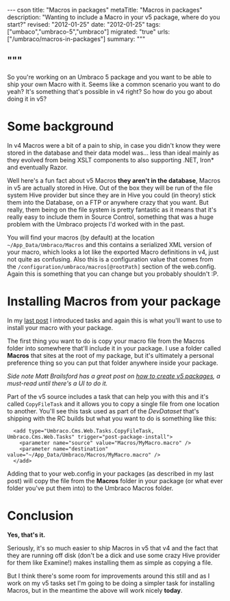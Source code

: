 --- cson
title: "Macros in packages"
metaTitle: "Macros in packages"
description: "Wanting to include a Macro in your v5 package, where do you start?"
revised: "2012-01-25"
date: "2012-01-25"
tags: ["umbaco","umbraco-5","umbraco"]
migrated: "true"
urls: ["/umbraco/macros-in-packages"]
summary: """

"""
---
So you're working on an Umbraco 5 package and you want to be able to ship your own Macro with it. Seems like a common scenario you want to do yeah? It's something that's possible in v4 right? So how do you go about doing it in v5?

# Some background

In v4 Macros were a bit of a pain to ship, in case you didn't know they were stored in the database and their data model was... less than ideal mainly as they evolved from being XSLT components to also supporting .NET, Iron* and eventually Razor.

Well here's a fun fact about v5 Macros **they aren't in the database**, Macros in v5 are actually stored in Hive. Out of the box they will be run of the file system Hive provider but since they are in Hive you could (in theory) stick them into the Database, on a FTP or anywhere crazy that you want. But really, them being on the file system is pretty fantastic as it means that it's really easy to include them in Source Control, something that was a huge problem with the Umbraco projects I'd worked with in the past.

You will find your macros (by default) at the location `~/App_Data/Umbraco/Macros` and this contains a serialized XML version of your macro, which looks a lot like the exported Macro definitions in v4, just not quite as confusing. Also this is a configuration value that comes from the `/configuration/umbraco/macros[@rootPath]` section of the web.config. Again this is something that you can change but you probably shouldn't :P.

# Installing Macros from your package

In my [last post][1] I introduced tasks and again this is what you'll want to use to install your macro with your package.

The first thing you want to do is copy your macro file from the Macros folder into somewhere that'll include it in your package. I use a folder called **Macros** that sites at the root of my package, but it's ultimately a personal preference thing so you can put that folder anywhere inside your package.

*Side note Matt Brailsford has a great post on [how to create v5 packages][2], a must-read until there's a UI to do it.*

Part of the v5 source includes a task that can help you with this and it's called `CopyFileTask` and it allows you to copy a single file from one location to another. You'll see this task used as part of the *DevDataset* that's shipping with the RC builds but what you want to do is something like this:

      <add type="Umbraco.Cms.Web.Tasks.CopyFileTask, Umbraco.Cms.Web.Tasks" trigger="post-package-install">
        <parameter name="source" value="Macros/MyMacro.macro" />
        <parameter name="destination" value="~/App_Data/Umbraco/Macros/MyMacro.macro" />
      </add>

Adding that to your web.config in your packages (as described in my last post) will copy the file from the **Macros** folder in your package (or what ever folder you've put them into) to the Umbraco Macros folder.

# Conclusion

**Yes, that's it.**

Seriously, it's so much easier to ship Macros in v5 that v4 and the fact that they are running off disk (don't be a dick and use some crazy Hive provider for them like Examine!) makes installing them as simple as copying a file.

But I think there's some room for improvements around this still and as I work on my v5 tasks set I'm going to be doing a simpler task for installing Macros, but in the meantime the above will work nicely **today**.


  [1]: http://www.aaron-powell.com/umbraco/creating-an-installer-task
  [2]: http://blog.mattbrailsford.com/2011/09/30/automating-umbraco-v5-package-creation-using-msbuild/
